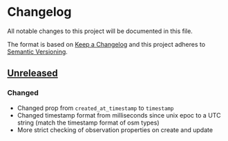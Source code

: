 # Changelog

All notable changes to this project will be documented in this file.

The format is based on [Keep a Changelog](http://keepachangelog.com/en/1.0.0/)
and this project adheres to [Semantic Versioning](http://semver.org/spec/v2.0.0.html).

## [Unreleased]

### Changed

- Changed prop from `created_at_timestamp` to `timestamp`
- Changed timestamp format from milliseconds since unix epoc to a UTC string (match the timestamp format of osm types)
- More strict checking of observation properties on create and update


[Unreleased]: https://github.com/digidem/mapeo-server/compare/v7.0.3...HEAD

